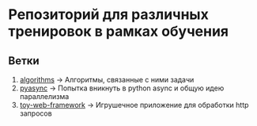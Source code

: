 # Репозиторий для различных тренировок в рамках обучения  
## Ветки  
1. [algorithms](https://github.com/twinkleToes2001/studying/tree/algorithms) -> Алгоритмы, связанные с ними задачи 
2. [pyasync](https://github.com/twinkleToes2001/studying/tree/pyasync) -> Попытка вникнуть в python async и общую идею параллелизма  
3. [toy-web-framework](https://github.com/twinkleToes2001/studying/tree/toy-web-framework) -> Игрушечное приложение для обработки http запросов
